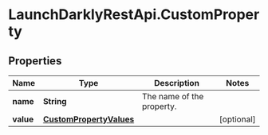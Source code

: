 # LaunchDarklyRestApi.CustomProperty

## Properties
Name | Type | Description | Notes
------------ | ------------- | ------------- | -------------
**name** | **String** | The name of the property. | 
**value** | [**CustomPropertyValues**](CustomPropertyValues.md) |  | [optional] 


